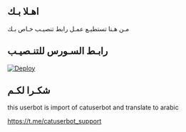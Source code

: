 ## اهـلا بـك
مـن هـنا تستطيـع عمـل رابط تنصيـب خـاص بـك

## رابـط السـورس للتنـصيـب

[![Deploy](https://www.herokucdn.com/deploy/button.svg)](https://heroku.com/deploy?template=https://github.com/Qwwet/jmthon)

## شكـرا لكـم 


this userbot is import of catuserbot and translate to arabic

https://t.me/catuserbot_support
